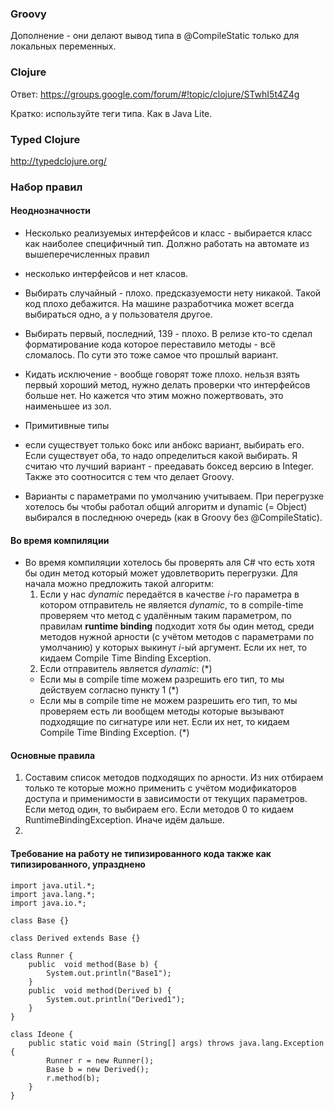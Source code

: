 ### Groovy

Дополнение - они делают вывод типа в @CompileStatic только для локальных переменных.

### Clojure

Ответ: https://groups.google.com/forum/#!topic/clojure/STwhI5t4Z4g

Кратко: используйте теги типа. Как в Java Lite.

### Typed Clojure

http://typedclojure.org/

### Набор правил

#### Неоднозначности

- Несколько реализуемых интерфейсов и класс - выбирается класс как наиболее специфичный тип. Должно работать на автомате из вышеперечисленных правил
- несколько интерфейсов и нет класов.
 - Выбирать случайный - плохо. предсказуемости нету никакой. Такой код плохо дебажится. На машине разработчика может всегда выбираться одно, а у пользователя другое.
 - Выбирать первый, последний, 139 - плохо. В релизе кто-то сделал форматирование кода которое переставило методы - всё сломалось. По сути это тоже самое что прошлый вариант.
 - Кидать исключение - вообще говорят тоже плохо. нельзя взять первый хороший метод, нужно делать проверки что интерфейсов больше нет. Но кажется что этим можно пожертвовать, это наименьшее из зол.


- Примитивные типы 
 - если существует только бокс или анбокс вариант, выбирать его. Если существует оба, то надо определиться какой выбирать. Я считаю что лучший вариант - преедавать боксед версию в Integer. Также это соотносится с тем что делает Groovy.
 
- Варианты с параметрами по умолчанию учитываем. При перегрузке хотелось бы чтобы работал общий алгоритм и dynamic (= Object) выбирался в последнюю очередь (как в Groovy без @CompileStatic).




#### Во время компиляции

- Во время компиляции хотелось бы проверять аля C# что есть хотя бы один метод который может удовлетворить перегрузки. Для начала можно предложить такой алгоритм:
  1. Если у нас _dynamic_ передаётся в качестве _i_-го параметра в котором отправитель не является _dynamic_, то в compile-time проверяем что метод с удалённым таким параметром, по правилам __runtime binding__ подходит хотя бы один метод, среди методов нужной арности (с учётом методов с параметрами по умолчанию) у которых выкинут _i_-ый аргумент. Если их нет, то кидаем Compile Time Binding Exception.
  2. Если отправитель является _dynamic_: (\*)
    - Если мы в compile time можем разрешить его тип, то мы действуем согласно пункту 1 (\*)
    - Если мы в compile time не можем разрешить его тип, то мы проверяем есть ли вообщем методы которые вызывают подходящие по сигнатуре или нет. Если их нет, то кидаем Compile Time Binding Exception. (\*)
  
#### Основные правила

1. Составим список методов подходящих по арности. Из них отбираем только те которые можно применить с учётом модификаторов доступа и применимости в зависимости от текущих параметров. Если метод один, то выбираем его. Если методов 0 то кидаем RuntimeBindingException. Иначе идём дальше.
2. 



#### Требование на работу не типизированного кода также как типизированного, упразднено
```
import java.util.*;
import java.lang.*;
import java.io.*;

class Base {}

class Derived extends Base {}

class Runner {
	public  void method(Base b) {
		System.out.println("Base1");
	}
	public  void method(Derived b) {
		System.out.println("Derived1");
	}
}

class Ideone {
	public static void main (String[] args) throws java.lang.Exception {
		Runner r = new Runner();
		Base b = new Derived();
		r.method(b);
	}
}
```
